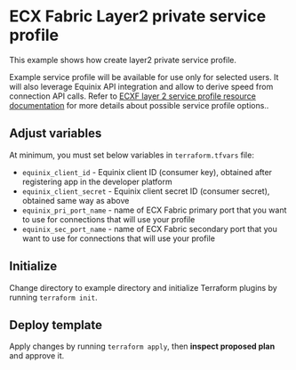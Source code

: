 # ECX Fabric Layer2 private service profile

This example shows how create layer2 private service profile.

Example service profile will be available for use only for selected users.
It will also leverage Equinix API integration and allow to derive speed
from connection API calls.
Refer to [ECXF layer 2 service
profile resource documentation](../../docs/resources/ecx_l2_serviceprofile.md) for
more details about possible service profile options..

## Adjust variables

At minimum, you must set below variables in `terraform.tfvars` file:

* `equinix_client_id` - Equinix client ID (consumer key), obtained after
registering app in the developer platform
* `equinix_client_secret` - Equinix client secret ID (consumer secret), obtained
same way as above
* `equinix_pri_port_name` - name of ECX Fabric primary port that you want to use
for connections that will use your profile
* `equinix_sec_port_name` - name of ECX Fabric secondary port that you want to use
for connections that will use your profile

## Initialize

Change directory to example directory and initialize Terraform plugins
by running `terraform init`.

## Deploy template

Apply changes by running `terraform apply`, then **inspect proposed plan**
and approve it.
